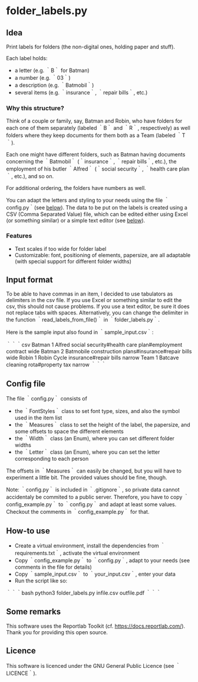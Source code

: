 # folder_labels.py

## Idea

Print labels for folders (the non-digital ones, holding paper and stuff).

Each label holds:

- a letter (e.g. ｀B｀ for Batman)
- a number (e.g. ｀03｀)
- a description (e.g. ｀Batmobil｀)
- several items (e.g. ｀insurance｀, ｀repair bills｀, etc.)

### Why this structure?

Think of a couple or family, say, Batman and Robin,
who have folders for each one of them separately (labeled ｀B｀ and ｀R｀, respectively)
as well folders where they keep documents for them both as a Team (labeled ｀T｀).

Each one might have different folders,
such as Batman having documents concerning the ｀Batmobil｀ (｀insurance｀, ｀repair bills｀, etc.),
the employment of his butler ｀Alfred｀ (｀social security｀, ｀health care plan｀, etc.), and so on.

For additional ordering, the folders have numbers as well.

You can adapt the letters and styling to your needs using the file ｀config.py｀(see [below](#config-file)).
The data to be put on the labels is created using a CSV (Comma Separated Value) file,
which can be edited either using Excel (or something similar) or a simple text editor (see [below](#input-format)).

### Features

- Text scales if too wide for folder label
- Customizable: font, positioning of elements, papersize, are all adaptable
(with special support for different folder widths)

## Input format

To be able to have commas in an item, I decided to use tabulators as delimiters in the csv file.
If you use Excel or something similar to edit the csv, this should not cause problems.
If you use a text editor, be sure it does not replace tabs with spaces.
Alternatively, you can change the delimiter in the function ｀read_labels_from_file()｀ in ｀folder_labels.py｀.

Here is the sample input also found in ｀sample_input.csv｀:

｀｀｀csv
Batman	1	Alfred	social security#health care plan#employment contract	wide
Batman	2	Batmobile	construction plans#insurance#repair bills	wide
Robin	1	Robin Cycle	insurance#repair bills	narrow
Team	1	Batcave	cleaning rota#property tax	narrow
｀｀｀

## Config file

The file ｀config.py｀ consists of

- the ｀FontStyles｀ class to set font type, sizes, and also the symbol used in the item list
- the ｀Measures｀ class to set the height of the label, the papersize, and some offsets to space the different elements
- the ｀Width｀ class (an Enum), where you can set different folder widths
- the ｀Letter｀ class (an Enum), where you can set the letter corresponding to each person

The offsets in ｀Measures｀ can easily be changed, but you will have to experiment a little bit.
The provided values should be fine, though.

Note: ｀config.py｀ is included in ｀.gitignore｀, so private data cannot accidentaly be commited to a public server.
Therefore, you have to copy ｀config_example.py｀ to ｀config.py｀ and adapt at least some values.
Checkout the comments in ｀config_example.py｀ for that.

## How-to use

- Create a virtual environment, install the dependencies from ｀requirements.txt｀, activate the virtual environment
- Copy ｀config_example.py｀ to ｀config.py｀, adapt to your needs (see comments in the file for details)
- Copy ｀sample_input.csv｀ to ｀your_input.csv｀, enter your data
- Run the script like so:

｀｀｀bash
python3 folder_labels.py infile.csv outfile.pdf
｀｀｀

## Some remarks

This software uses the Reportlab Toolkit (cf. <https://docs.reportlab.com/>).
Thank you for providing this open source.

## Licence

This software is licenced under the GNU General Public Licence (see ｀LICENCE｀).
